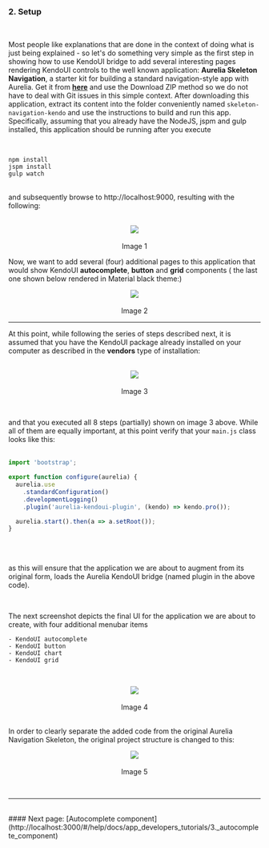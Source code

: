 <br>

### 2. Setup
<br>

Most people like explanations that are done in the context of doing what is just being explained - so let's do something very simple as the first step in showing how to use KendoUI bridge to add several interesting pages rendering KendoUI controls to the well known application: **Aurelia Skeleton Navigation**, a starter kit for building a standard navigation-style app with Aurelia. Get it from **[here](https://github.com/aurelia/skeleton-navigation)** and use the Download ZIP method so we do not have to deal with Git issues in this simple context. After downloading this application, extract its content into the folder conveniently named `skeleton-navigation-kendo` and use the instructions to build and run this app. Specifically, assuming that you already have the NodeJS, jspm and gulp installed, this application should be running after you execute

<br>

```
npm install
jspm install
gulp watch
```
<br>
and subsequently browse to http://localhost:9000, resulting with the following:
<br>
<br>

<p align=center>
  <img src="http://i.imgur.com/kZ9dCzC.png"></img>
 <br><br>
 Image 1
</p>

Now, we want to add several (four) additional pages to this application that would show KendoUI **autocomplete**, **button** and **grid** components ( the last one shown below rendered in Material black theme:)


<p align=center>
  <img src="http://i.imgur.com/kaDmsH5.png"></img>
 <br><br>
 Image 2
</p>

* * *

At this point, while following the series of steps described next, it is assumed that you have the KendoUI package already installed on your computer as described in the **vendors** type of installation:
<br>
<br>

<p align=center>
  <img src="http://i.imgur.com/eUiqr4e.png"></img>
 <br><br>
 Image 3
</p>

<br>

and that you executed all 8 steps (partially) shown on image 3 above. While all of them are equally important, at this point verify that your  `main.js` class looks like this:
<br>
<br>
```javascript
import 'bootstrap';

export function configure(aurelia) {
  aurelia.use
    .standardConfiguration()
    .developmentLogging()
    .plugin('aurelia-kendoui-plugin', (kendo) => kendo.pro());

  aurelia.start().then(a => a.setRoot());
}

```

<br>
<br>

as this will ensure that the application we are about to augment from its original form, loads the Aurelia KendoUI bridge (named plugin in the above code).

<br>

The next screenshot depicts the final UI for the application we are about to create, with four additional menubar items

    - KendoUI autocomplete
    - KendoUI button
    - KendoUI chart
    - KendoUI grid

<br>

<p align=center>
  <img src="http://i.imgur.com/SwhrDwY.png"></img>
 <br><br>
 Image 4
</p>
<br>
In order to clearly separate the added code from the original Aurelia Navigation Skeleton, the original project structure is changed to this:

<br>

<p align=center>
  <img src="http://i.imgur.com/CRnYzV0.png"></img>
 <br><br>
 Image 5
</p>

<br>

* * *
<br>
#### Next page: [Autocomplete component](http://localhost:3000/#/help/docs/app_developers_tutorials/3._autocomplete_component)

